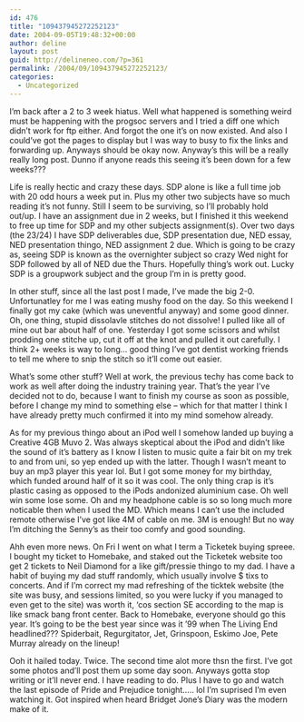 ```yaml
---
id: 476
title: "109437945272252123"
date: 2004-09-05T19:48:32+00:00
author: deline
layout: post
guid: http://delineneo.com/?p=361
permalink: /2004/09/109437945272252123/
categories:
  - Uncategorized
---
```

I&#8217;m back after a 2 to 3 week hiatus. Well what happened is something weird must be happening with the progsoc servers and I tried a diff one which didn&#8217;t work for ftp either. And forgot the one it&#8217;s on now existed. And also I could&#8217;ve got the pages to display but I was way to busy to fix the links and forwarding up. Anyways should be okay now. Anyway&#8217;s this will be a really really long post. Dunno if anyone reads this seeing it&#8217;s been down for a few weeks???

Life is really hectic and crazy these days. SDP alone is like a full time job with 20 odd hours a week put in. Plus my other two subjects have so much reading it&#8217;s not funny. Still I seem to be surviving, so I&#8217;ll probably hold out/up. I have an assignment due in 2 weeks, but I finished it this weekend to free up time for SDP and my other subjects assignment(s). Over two days (the 23/24) I have SDP deliverables due, SDP presentation due, NED essay, NED presentation thingo, NED assignment 2 due. Which is going to be crazy as, seeing SDP is known as the overnighter subject so crazy Wed night for SDP followed by all of NED due the Thurs. Hopefully thing&#8217;s work out. Lucky SDP is a groupwork subject and the group I&#8217;m in is pretty good.

In other stuff, since all the last post I made, I&#8217;ve made the big 2-0. Unfortunatley for me I was eating mushy food on the day. So this weekend I finally got my cake (which was uneventful anyway) and some good dinner. Oh, one thing, stupid dissolavle stitches do not dissolve! I pulled like all of mine out bar about half of one. Yesterday I got some scissors and whilst prodding one stitche up, cut it off at the knot and pulled it out carefully. I think 2+ weeks is way to long&#8230; good thing I&#8217;ve got dentist working friends to tell me where to snip the stitch so it&#8217;ll come out easier.

What&#8217;s some other stuff? Well at work, the previous techy has come back to work as well after doing the industry training year. That&#8217;s the year I&#8217;ve decided not to do, because I want to finish my course as soon as possible, before I change my mind to something else &#8211; which for that matter I think I have already pretty much confirmed it into my mind somehow already.

As for my previous thingo about an iPod well I somehow landed up buying a Creative 4GB Muvo 2. Was always skeptical about the iPod and didn&#8217;t like the sound of it&#8217;s battery as I know I listen to music quite a fair bit on my trek to and from uni, so yep ended up with the latter. Though I wasn&#8217;t meant to buy an mp3 player this year lol. But I got some money for my birthday, which funded around half of it so it was cool. The only thing crap is it&#8217;s plastic casing as opposed to the iPods andonized aluminium case. Oh well win some lose some. Oh and my headphone cable is so so long much more noticable then when I used the MD. Which means I can&#8217;t use the included remote otherwise I&#8217;ve got like 4M of cable on me. 3M is enough! But no way I&#8217;m ditching the Senny&#8217;s as their too comfy and good sounding.

Ahh even more news. On Fri I went on what I term a Ticketek buying spreee. I bought my ticket to Homebake, and staked out the Ticketek website too get 2 tickets to Neil Diamond for a like gift/pressie thingo to my dad. I have a habit of buying my dad stuff randomly, which usually involve $ tixs to concerts. And if I&#8217;m correct my mad refreshing of the ticktek website (the site was busy, and sessions limited, so you were lucky if you managed to even get to the site) was worth it, &#8216;cos section SE according to the map is like smack bang front center. Back to Homebake, everyone should go this year. It&#8217;s going to be the best year since was it &#8217;99 when The Living End headlined??? Spiderbait, Regurgitator, Jet, Grinspoon, Eskimo Joe, Pete Murray already on the lineup!

Ooh it hailed today. Twice. The second time alot more thsn the first. I&#8217;ve got some photos and&#8217;ll post them up some day soon. Anyways gotta stop writing or it&#8217;ll never end. I have reading to do. Plus I have to go and watch the last episode of Pride and Prejudice tonight&#8230;.. lol I&#8217;m suprised I&#8217;m even watching it. Got inspired when heard Bridget Jone&#8217;s Diary was the modern make of it.
